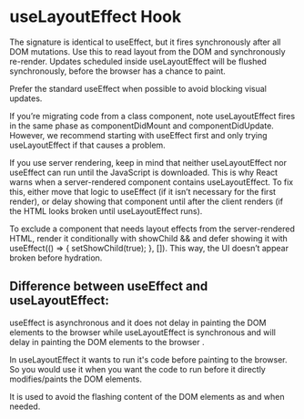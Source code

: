 # useLayoutEffect Hook

The signature is identical to useEffect, but it fires synchronously after all DOM mutations. Use this to read layout from the DOM and synchronously re-render. Updates scheduled inside useLayoutEffect will be flushed synchronously, before the browser has a chance to paint.

Prefer the standard useEffect when possible to avoid blocking visual updates.

If you’re migrating code from a class component, note useLayoutEffect fires in the same phase as componentDidMount and componentDidUpdate. However, we recommend starting with useEffect first and only trying useLayoutEffect if that causes a problem.

If you use server rendering, keep in mind that neither useLayoutEffect nor useEffect can run until the JavaScript is downloaded. This is why React warns when a server-rendered component contains useLayoutEffect. To fix this, either move that logic to useEffect (if it isn’t necessary for the first render), or delay showing that component until after the client renders (if the HTML looks broken until useLayoutEffect runs).

To exclude a component that needs layout effects from the server-rendered HTML, render it conditionally with showChild && <Child /> and defer showing it with useEffect(() => { setShowChild(true); }, []). This way, the UI doesn’t appear broken before hydration.

## Difference between useEffect and useLayoutEffect:

useEffect is asynchronous and it does not delay in painting the DOM elements to the browser while useLayoutEffect is synchronous and will delay in painting the DOM elements to the browser . 

In useLayoutEffect it wants to run it's code before painting to the browser. So you would use it when you want the code to run before it directly modifies/paints the DOM elements.

It is used to avoid the flashing content of the DOM elements as and when needed.